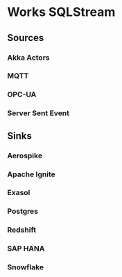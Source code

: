 
# Works SQLStream

## Sources

### Akka Actors

### MQTT

### OPC-UA

### Server Sent Event

## Sinks

### Aerospike

### Apache Ignite

### Exasol

### Postgres

### Redshift

### SAP HANA

### Snowflake